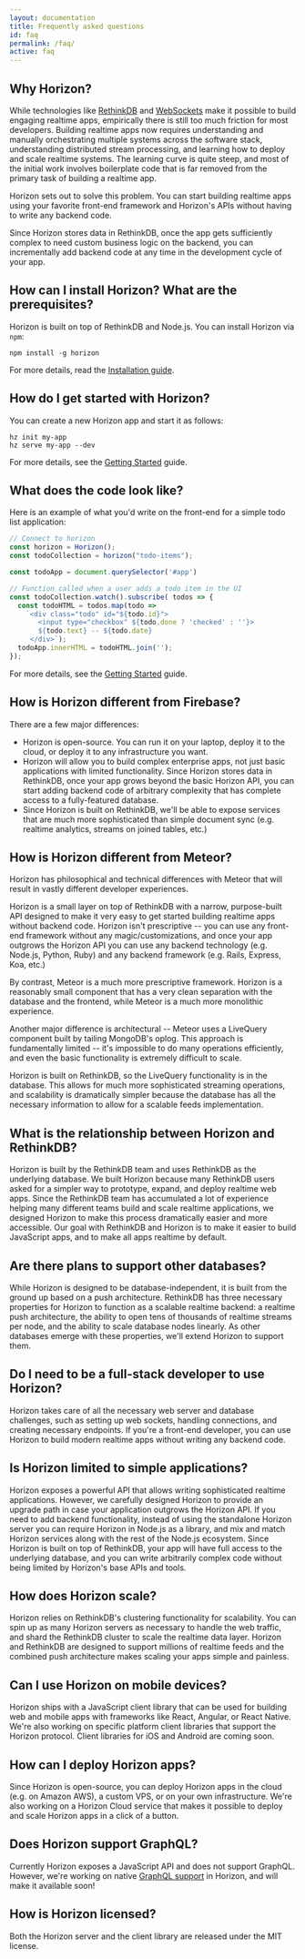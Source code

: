 ```yaml
---
layout: documentation
title: Frequently asked questions
id: faq
permalink: /faq/
active: faq
---
```


## Why Horizon?

While technologies like [RethinkDB](http://www.rethinkdb.com) and
[WebSockets](https://en.wikipedia.org/wiki/WebSocket) make it possible to build
engaging realtime apps, empirically there is still too much friction for most
developers. Building realtime apps now requires understanding and manually
orchestrating multiple systems across the software stack, understanding
distributed stream processing, and learning how to deploy and scale realtime systems. The
learning curve is quite steep, and most of the initial work involves boilerplate
code that is far removed from the primary task of building a realtime app.

Horizon sets out to solve this problem. You can start building
realtime apps using your favorite front-end framework and Horizon's
APIs without having to write any backend code.

Since Horizon stores data in RethinkDB, once the app gets sufficiently
complex to need custom business logic on the backend, you can
incrementally add backend code at any time in the development cycle of
your app.

## How can I install Horizon? What are the prerequisites? ##

Horizon is built on top of RethinkDB and Node.js. You can install Horizon via `npm`:

    npm install -g horizon

For more details, read the [Installation guide][ig].

[ig]: /install

## How do I get started with Horizon? ##

You can create a new Horizon app and start it as follows:

    hz init my-app
    hz serve my-app --dev

For more details, see the [Getting Started][gs] guide.

[gs]: /docs/getting-started

## What does the code look like? ##

Here is an example of what you'd write on the front-end for a simple todo list application:

```js
// Connect to horizon
const horizon = Horizon();
const todoCollection = horizon("todo-items");

const todoApp = document.querySelector('#app')

// Function called when a user adds a todo item in the UI
const todoCollection.watch().subscribe( todos => {
  const todoHTML = todos.map(todo =>
    `<div class="todo" id="${todo.id}">
       <input type="checkbox" ${todo.done ? 'checked' : ''}>
       ${todo.text} -- ${todo.date}
     </div>`);
  todoApp.innerHTML = todoHTML.join('');
});
```

For more details, see the [Getting Started][gs] guide.

## How is Horizon different from Firebase? ##

There are a few major differences:

- Horizon is open-source. You can run it on your laptop, deploy it to
  the cloud, or deploy it to any infrastructure you want.
- Horizon will allow you to build complex enterprise apps, not just
  basic applications with limited functionality. Since Horizon stores
  data in RethinkDB, once your app grows beyond the basic Horizon API,
  you can start adding backend code of arbitrary complexity that has
  complete access to a fully-featured database.
- Since Horizon is built on RethinkDB, we'll be able to expose services
  that are much more sophisticated than simple document sync
  (e.g. realtime analytics, streams on joined tables, etc.)

## How is Horizon different from Meteor? ##

Horizon has philosophical and technical differences with Meteor that
will result in vastly different developer experiences.

Horizon is a small layer on top of RethinkDB with a narrow,
purpose-built API designed to make it very easy to get started
building realtime apps without backend code. Horizon isn't prescriptive
-- you can use any front-end framework without any
magic/customizations, and once your app outgrows the Horizon API you
can use any backend technology (e.g. Node.js, Python, Ruby) and any
backend framework (e.g. Rails, Express, Koa, etc.)

By contrast, Meteor is a much more prescriptive framework. Horizon is a
reasonably small component that has a very clean separation with the
database and the frontend, while Meteor is a much more monolithic
experience.

Another major difference is architectural -- Meteor uses a LiveQuery
component built by tailing MongoDB's oplog. This approach is
fundamentally limited -- it's impossible to do many operations
efficiently, and even the basic functionality is extremely difficult
to scale.

Horizon is built on RethinkDB, so the LiveQuery functionality is in the
database. This allows for much more sophisticated streaming operations,
and scalability is dramatically simpler because the database has all
the necessary information to allow for a scalable feeds implementation.

## What is the relationship between Horizon and RethinkDB? ##

Horizon is built by the RethinkDB team and uses RethinkDB as the
underlying database. We built Horizon because many RethinkDB users
asked for a simpler way to prototype, expand, and deploy realtime web
apps. Since the RethinkDB team has accumulated a lot of experience
helping many different teams build and scale realtime applications, we
designed Horizon to make this process dramatically easier and more
accessible. Our goal with RethinkDB and Horizon is to make it easier
to build JavaScript apps, and to make all apps realtime by default.

## Are there plans to support other databases? ##

While Horizon is designed to be database-independent, it is built from
the ground up based on a push architecture. RethinkDB has three
necessary properties for Horizon to function as a scalable realtime
backend: a realtime push architecture, the ability to open tens of
thousands of realtime streams per node, and the ability to scale
database nodes linearly. As other databases emerge with these
properties, we'll extend Horizon to support them.

## Do I need to be a full-stack developer to use Horizon? ##

Horizon takes care of all the necessary web server and database
challenges, such as setting up web sockets, handling connections, and
creating necessary endpoints. If you're a front-end developer, you can
use Horizon to build modern realtime apps without writing any backend
code.

## Is Horizon limited to simple applications? ##

Horizon exposes a powerful API that allows writing sophisticated
realtime applications. However, we carefully designed Horizon to
provide an upgrade path in case your application outgrows the Horizon
API. If you need to add backend functionality, instead of using the
standalone Horizon server you can require Horizon in Node.js as a
library, and mix and match Horizon services along with the rest of the
Node.js ecosystem. Since Horizon is built on top of RethinkDB, your
app will have full access to the underlying database, and you can
write arbitrarily complex code without being limited by Horizon's base
APIs and tools.

## How does Horizon scale? ##

Horizon relies on RethinkDB's clustering functionality for
scalability. You can spin up as many Horizon servers as necessary to
handle the web traffic, and shard the RethinkDB cluster to scale the
realtime data layer. Horizon and RethinkDB are designed to support
millions of realtime feeds and the combined push architecture makes
scaling your apps simple and painless.

## Can I use Horizon on mobile devices? ##

Horizon ships with a JavaScript client library that can be used for
building web and mobile apps with frameworks like React, Angular, or
React Native. We're also working on specific platform client libraries
that support the Horizon protocol. Client libraries for iOS and
Android are coming soon.

## How can I deploy Horizon apps? ##

Since Horizon is open-source, you can deploy Horizon apps in the cloud
(e.g. on Amazon AWS), a custom VPS, or on your own
infrastructure. We're also working on a Horizon Cloud service that
makes it possible to deploy and scale Horizon apps in a click of a
button.

## Does Horizon support GraphQL? ##

Currently Horizon exposes a JavaScript API and does not support
GraphQL. However, we're working on native [GraphQL
support](https://github.com/rethinkdb/horizon/issues/125) in Horizon,
and will make it available soon!

## How is Horizon licensed? ##

Both the Horizon server and the client library are released under the
MIT license.
